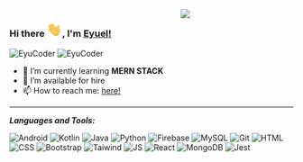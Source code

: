 
<img width="200px" align="right" src="https://freight.cargo.site/t/original/i/5373f99b065b576539167e65918b92ebd6b3b9ddbb97c22457af1262f3c74a44/source.gif"/>

### Hi there <img alt="waving hand" width="27px" src="assets\Hi.gif" />, I'm [Eyuel!](https://www.linkedin.com/in/eyuel-daniel/)


  <img src="https://komarev.com/ghpvc/?username=elysium09&label=PROFILE+VIEWS&color=blue&style=for-the-badge" alt="EyuCoder" />
  <img title="Followers" src="https://img.shields.io/github/followers/eyucoder?color=blue&style=flat-square" alt="EyuCoder">

- 🌱 I’m currently learning **MERN STACK**                                
- 🤔 I’m available for hire
- 📫 How to reach me: [here!](mailto:eyueldaniel0921@gmail.com)                  


<hr style="height:2px;border-width:0;color:gray;background-color:gray">

***Languages and Tools:***

![Android](https://img.shields.io/badge/-android-000000?&style=for-the-badge&logo=android)
![Kotlin](https://img.shields.io/badge/-kotlin-000000?&style=for-the-badge&logo=kotlin)
![Java](https://img.shields.io/badge/-Java-000000?&style=for-the-badge&logo=java&logoColor=white)
![Python](https://img.shields.io/badge/-Python-3776AB?&style=for-the-badge&logo=python&logoColor=yellow)
![Firebase](https://img.shields.io/badge/-Firebase-4c8bf5?&style=for-the-badge&&logo=firebase&logoColor=ffca28)
![MySQL](https://img.shields.io/badge/-MySQL-4479A1?&style=for-the-badge&logo=mysql&logoColor=white)
![Git](https://img.shields.io/badge/-Git-F05032?&style=for-the-badge&logo=git&logoColor=white)
![HTML](https://img.shields.io/badge/-html5-E34F26?&style=for-the-badge&logo=html5&logoColor=white)
![CSS](https://img.shields.io/badge/-css3-1572B6?&style=for-the-badge&logo=css3&logoColor=white)
![Bootstrap](https://img.shields.io/badge/-Bootstrap-7952B3?&style=for-the-badge&logo=bootstrap&logoColor=white)
![Taiwind](https://img.shields.io/badge/-Tailwind-38B2AC?&style=for-the-badge&logo=tailwind%20css&logoColor=white)
![JS](https://img.shields.io/badge/-javascript-F7DF1E?&style=for-the-badge&logo=javascript&logoColor=black)
![React](https://img.shields.io/badge/-ReactJS-grey?&style=for-the-badge&logo=react&logoColor=61DAFB)
![MongoDB](https://img.shields.io/badge/-MongoDB-white?&style=for-the-badge&logo=mongodb&logoColor=47A248)
![Jest](https://img.shields.io/badge/-Jest-C21325?&style=for-the-badge&logo=jest&logoColor=white)


<!--<img width=800 src="https://github-profile-trophy.vercel.app/?username=eyucoder&theme=darkhub&no-frame=true&column=8"/>-->
